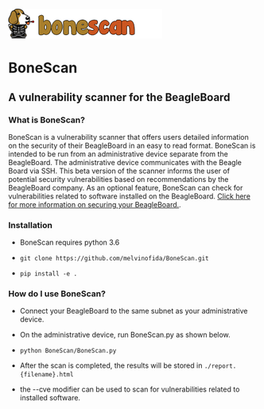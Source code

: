 ![logo](./report/logo.png)
# BoneScan
## A vulnerability scanner for the BeagleBoard

### What is BoneScan?
BoneScan is a vulnerability scanner that offers users detailed information on the security of their BeagleBoard in an easy to read format. BoneScan is intended to be run from an administrative device separate from the BeagleBoard. The administrative device communicates with the Beagle Board via SSH. This beta version of the scanner informs the user of potential security vulnerabilities based on recommendations by the BeagleBoard company. As an optional feature, BoneScan can check for vulnerabilities related to software installed on the BeagleBoard. [Click here for more information on securing your BeagleBoard.](https://beagleboard.org/ai/aws).

### Installation
* BoneScan requires python 3.6

* `git clone https://github.com/melvinofida/BoneScan.git`

* `pip install -e .`
### How do I use BoneScan?
* Connect your BeagleBoard to the same subnet as your administrative device.
* On the administrative device, run BoneScan.py as shown below.

* `python BoneScan/BoneScan.py`
* After the scan is completed, the results will be stored in `./report.{filename}.html`
* the --cve modifier can be used to scan for vulnerabilities related to installed software.
